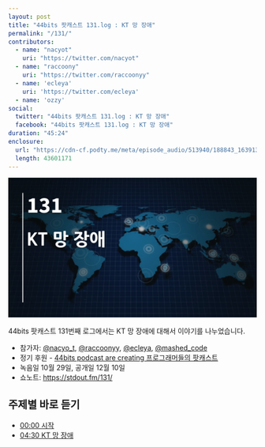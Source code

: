 ```yaml
---
layout: post
title: "44bits 팟캐스트 131.log : KT 망 장애"
permalink: "/131/"
contributors: 
  - name: "nacyot"
    uri: "https://twitter.com/nacyot"
  - name: "raccoony"
    uri: "https://twitter.com/raccoonyy"
  - name: 'ecleya'
    uri: 'https://twitter.com/ecleya'
  - name: 'ozzy'
social:
  twitter: "44bits 팟캐스트 131.log : KT 망 장애"
  facebook: "44bits 팟캐스트 131.log : KT 망 장애"
duration: "45:24"
enclosure:
  url: "https://cdn-cf.podty.me/meta/episode_audio/513940/188843_1639130810683.mp3"
  length: 43601171
---
```


![](https://github.com/44bits/stdout.fm/raw/master/_posts/images/44bits-131-log.png)

44bits 팟캐스트 131번째 로그에서는 KT 망 장애에 대해서 이야기를 나누었습니다.

* 참가자: [@nacyo_t][nac], [@raccoonyy][rac], [@ecleya][ecl], [@mashed_code][ozzy]
* 정기 후원 - [44bits podcast are creating 프로그래머들의 팟캐스트](https://www.patreon.com/44bits_podcast)
* 녹음일 10월 29일, 공개일 12월 10일
* 쇼노트: https://stdout.fm/131/

[nac]: https://twitter.com/nacyo_t
[rac]: https://twitter.com/raccoonyy
[ecl]: https://twitter.com/ecleya
[ozzy]: https://twitter.com/mashed_code


## 주제별 바로 듣기

* <a href="#" onclick="jumpPlayer(0.0); return false;">00:00 시작</a>
* <a href="#" onclick="jumpPlayer(270.0); return false;">04:30 KT 망 장애</a>
